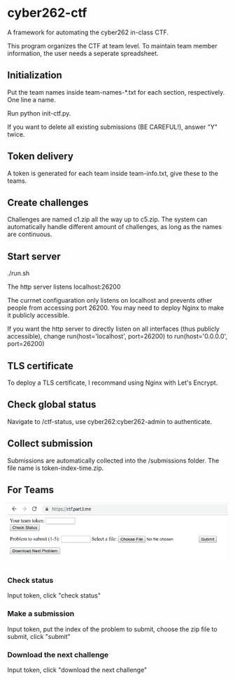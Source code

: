 # cyber262-ctf
A framework for automating the cyber262 in-class CTF.

This program organizes the CTF at team level. To maintain team member information, the user needs a seperate spreadsheet. 

## Initialization

Put the team names inside team-names-*.txt for each section, respectively. One line a name.

Run python init-ctf.py.

If you want to delete all existing submissions (BE CAREFUL!), answer "Y" twice.

## Token delivery

A token is generated for each team inside team-info.txt, give these to the teams.

## Create challenges

Challenges are named c1.zip all the way up to c5.zip. The system can automatically handle different amount of challenges, as long as the names are continuous. 

## Start server

./run.sh

The http server listens localhost:26200

The currnet configuaration only listens on localhost and prevents other people from accessing port 26200. You may need to deploy Nginx to make it publicly accessible. 

If you want the http server to directly listen on all interfaces (thus publicly accessible), change run(host='localhost', port=26200) to run(host='0.0.0.0', port=26200)

## TLS certificate 

To deploy a TLS certificate, I recommand using Nginx with Let's Encrypt. 

## Check global status

Navigate to /ctf-status, use cyber262:cyber262-admin to authenticate. 

## Collect submission

Submissions are automatically collected into the /submissions folder. The file name is token-index-time.zip. 

## For Teams

![ctf](ctf.png "ctf")

### Check status

Input token, click "check status"

### Make a submission

Input token, put the index of the problem to submit, choose the zip file to submit, click "submit"

### Download the next challenge

Input token, click "download the next challenge"